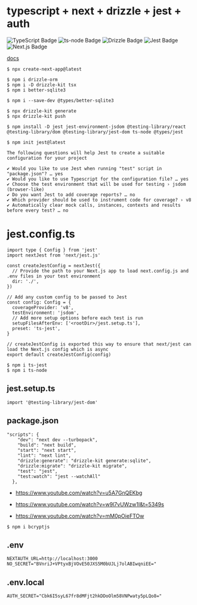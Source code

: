 # typescript + next + drizzle + jest + auth

![TypeScript Badge](https://img.shields.io/badge/TypeScript-3178C6?logo=typescript&logoColor=fff&style=for-the-badge)
![ts-node Badge](https://img.shields.io/badge/ts--node-3178C6?logo=tsnode&logoColor=fff&style=for-the-badge)
![Drizzle Badge](https://img.shields.io/badge/Drizzle-C5F74F?logo=drizzle&logoColor=000&style=for-the-badge)
![Jest Badge](https://img.shields.io/badge/Jest-C21325?logo=jest&logoColor=fff&style=for-the-badge)
![Next.js Badge](https://img.shields.io/badge/Next.js-000?logo=nextdotjs&logoColor=fff&style=for-the-badge)

[docs](../readme.md)


```
$ npx create-next-app@latest
```

```
$ npm i drizzle-orm
$ npm i -D drizzle-kit tsx
$ npm i better-sqlite3
```

```
$ npm i --save-dev @types/better-sqlite3
```

```
$ npx drizzle-kit generate
$ npx drizzle-kit push
```


```
$ npm install -D jest jest-environment-jsdom @testing-library/react @testing-library/dom @testing-library/jest-dom ts-node @types/jest

$ npm init jest@latest
```

```
The following questions will help Jest to create a suitable configuration for your project

✔ Would you like to use Jest when running "test" script in "package.json"? … yes
✔ Would you like to use Typescript for the configuration file? … yes
✔ Choose the test environment that will be used for testing › jsdom (browser-like)
✔ Do you want Jest to add coverage reports? … no
✔ Which provider should be used to instrument code for coverage? › v8
✔ Automatically clear mock calls, instances, contexts and results before every test? … no
```

# jest.config.ts

```
import type { Config } from 'jest'
import nextJest from 'next/jest.js'
 
const createJestConfig = nextJest({
  // Provide the path to your Next.js app to load next.config.js and .env files in your test environment
  dir: './',
})
 
// Add any custom config to be passed to Jest
const config: Config = {
  coverageProvider: 'v8',
  testEnvironment: 'jsdom',
  // Add more setup options before each test is run
  setupFilesAfterEnv: ['<rootDir>/jest.setup.ts'],
  preset: 'ts-jest',
}
 
// createJestConfig is exported this way to ensure that next/jest can load the Next.js config which is async
export default createJestConfig(config)
```

```
$ npm i ts-jest
$ npm i ts-node
```

## jest.setup.ts

```
import '@testing-library/jest-dom'

```

## package.json

```
"scripts": {
    "dev": "next dev --turbopack",
    "build": "next build",
    "start": "next start",
    "lint": "next lint",
    "drizzle:generate": "drizzle-kit generate:sqlite",
    "drizzle:migrate": "drizzle-kit migrate",
    "test": "jest",
    "test:watch": "jest --watchAll"
  },
```

- https://www.youtube.com/watch?v=u5A7GnQEKbg


- https://www.youtube.com/watch?v=w9l7vUWzw1I&t=5349s

- https://www.youtube.com/watch?v=mM0pOieFTOw


```
$ npm i bcryptjs
```


## .env

```
NEXTAUTH_URL=http://localhost:3000
NO_SECRET="BVnriJ+VPtyxBjVOvE50JXS5M0bUJLj7olABIwqniEE="
```

## .env.local

```
AUTH_SECRET="Cbk6I5syL67fr8dMFjt2hkDDoOlm58VNPwaty5pLQo8="
```
